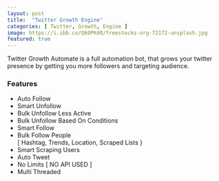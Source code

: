 ```yaml
---
layout: post
title:  "Twitter Growth Engine"
categories: [ Twitter, Growth, Engine ]
image: https://i.ibb.co/Q60PKd0/freestocks-org-72172-unsplash.jpg
featured: true
---
```




Twitter Growth Automate is a full automation bot, that grows your twitter presence by getting you more followers and targeting audience.



### Features

 - Auto Follow
 - Smart Unfollow
 - Bulk Unfollow Less Active
 - Bulk Unfollow Based On Conditions
 - Smart Follow
 - Bulk Follow People  
 [ Hashtag, Trends, Location, Scraped Lists }
 - Smart Scraping Users  
 - Auto Tweet
 - No Limits 
   [ NO API USED ]
 - Multi Threaded
